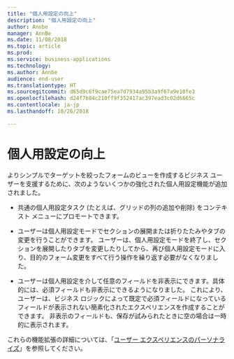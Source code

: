 ```yaml
---
title: "個人用設定の向上"
description: "個人用設定の向上"
author: Annbe
manager: AnnBe
ms.date: 11/08/2018
ms.topic: article
ms.prod: 
ms.service: business-applications
ms.technology: 
ms.author: Annbe
audience: end-user
ms.translationtype: HT
ms.sourcegitcommit: d65d9c6f9cae75ea7d7934a95b3a9f67a9e10fe3
ms.openlocfilehash: d24f7b84c210ff9f352417ac397ead3c02d6665c
ms.contentlocale: ja-jp
ms.lasthandoff: 10/26/2018

---
```

#  <a name="personalization-improvements"></a>個人用設定の向上

よりシンプルでターゲットを絞ったフォームのビューを作成するビジネス ユーザーを支援するために、次のようないくつかの強化された個人用設定機能が追加されました。 

-    共通の個人用設定タスク (たとえば、グリッドの列の追加や削除) をコンテキスト メニューにプロモートできます。 
    
-    ユーザーは個人用設定モードでセクションの展開または折りたたみやタブの変更を行うことができます。 ユーザーは、個人用設定モードを終了し、セクションを展開したりタブを変更したりしてから、再び個人用設定モードに入り、目的のフォーム変更をすべて行う操作を繰り返す必要がなくなりました。 
    
-    ユーザーは個人用設定を介して任意のフィールドを非表示にできます。具体的には、必須フィールドも非表示にできるようになりました。 これにより、ユーザーは、ビジネス ロジックによって既定で必須フィールドになっているフィールドが表示されない簡素化されたエクスペリエンスを作成することができます。 非表示のフィールドも、保存が試みられたときに空の場合は一時的に表示されます。 

これらの機能拡張の詳細については、「[ユーザー エクスペリエンスのパーソナライズ](https://docs.microsoft.com/en-us/dynamics365/unified-operations/fin-and-ops/get-started/personalize-user-experience)」を参照してください。


